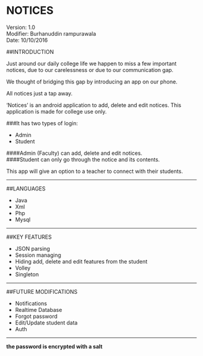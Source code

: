 # NOTICES  

Version: 1.0  
Modifier: Burhanuddin rampurawala  
Date: 10/10/2016  


##INTRODUCTION



  Just around our daily college life we happen to miss a few important notices, due to our carelessness or due to our communication gap.  

  We thought of bridging this gap by introducing an app on our phone.  

  All notices just a tap away.  


  ‘Notices’ is an android application to add, delete and edit notices. This application is made for college use
  only.  


###It has two types of login:  
  *	Admin  
  *	Student  

  ####Admin (Faculty) can add, delete and edit notices.    
  ####Student can only go through the notice and its contents.  

This app will give an option to a teacher to connect with their students.  
 ___
##LANGUAGES  

   *	Java  
   *	Xml  
   *	Php  
   *	Mysql  
 ___
##KEY FEATURES  
   *	JSON parsing  
   *	Session managing  
   *	Hiding add, delete and edit features from the student  
   *	Volley  
   *	Singleton   
 ___
##FUTURE MODIFICATIONS   

   *	Notifications  
   *	Realtime Database  
   *	Forgot password  
   *	Edit/Update student data
   * Auth  
 ___
**the password is encrypted with a salt**
